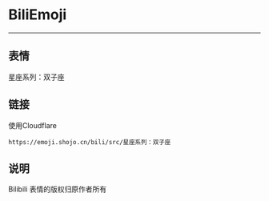 # BiliEmoji
---
## 表情
星座系列：双子座
## 链接
使用Cloudflare
```
https://emoji.shojo.cn/bili/src/星座系列：双子座
```
## 说明
Bilibili 表情的版权归原作者所有
